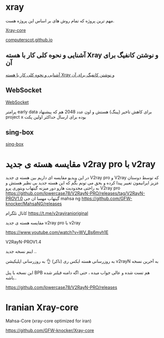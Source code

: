 # xray

مهم ترین پروژه که تمام روش های بر اساس این پروژه هست.

[Xray-core](https://github.com/XTLS/Xray-core)


[computerscot.github.io](https://computerscot.github.io/)

## آشنایی و نحوه کلی کار با هسته Xray و نوشتن کانفیگ برای آن
[آشنایی و نحوه کلی کار با هسته Xray و نوشتن کانفیگ برای آن](https://telegra.ph/%D8%A2%D8%B4%D9%86%D8%A7%DB%8C%DB%8C-%D9%88-%D9%86%D8%AD%D9%88%D9%87-%DA%A9%D9%84%DB%8C-%DA%A9%D8%A7%D8%B1-%D8%A8%D8%A7-%D9%87%D8%B3%D8%AA%D9%87-Xray-%D9%88-%D9%86%D9%88%D8%B4%D8%AA%D9%86-%DA%A9%D8%A7%D9%86%D9%81%DB%8C%DA%AF-%D8%A8%D8%B1%D8%A7%DB%8C-%D8%A2%D9%86-01-08)


## WebSocket

[WebSocket](https://xtls.github.io/Xray-docs-next/en/config/transports/websocket.html#websocket)

پرامتر early data برای کاهش تاخیر (پینگ) هستش و اون عدد 2048 هم که پیشنهاد project x بوده برای ارسال حداکثر اولین پکت



## sing-box

[sing-box](https://sing-box.sagernet.org/) 



#  مقایسه هسته ی جدید v2ray pro با v2ray 


در این ویدیو مقایسه ای داریم بین هسته ی جدید V2ray pro و V2ray که توسط دوستان عزیز ایرانیمون تغییر پیدا کرده و بحق می تونم بگم که این هسته جدید بی نظیر هستش و به راحتی محدودیت هارو دور میزنه
گیتهاب ویتوری پرو V2ray pro
https://github.com/lowercase78/V2RayN-PRO/releases/tag/V2RayN-PROV1.0
گیتهاب مهسا ان جی mahsa ng
https://github.com/GFW-knocker/MahsaNG/releases

کانال تلگرام
https://t.me/v2rayiranioriginal


 مقایسه هسته ی جدید v2ray pro با v2ray 

https://www.youtube.com/watch?v=WV_Bs6mvh1E

V2RayN-PROV1.4

اینم نسخه جدید ..

به روزرسانی هسته ایکس ری (ناکر) 👌
به روزرسانی اپلیکیشن v2rayN به آخرین نسخه

این نسخه با پنل BPB هم تست شده و عالی جواب میده ، حتی اگه دامنه فیلتر شده باشه..

https://github.com/lowercase78/V2RayN-PRO/releases


# Iranian Xray-core 

Mahsa-Core (xray-core optimized for iran)

https://github.com/GFW-knocker/Xray-core